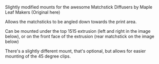 Slightly modified mounts for the awesome Matchstick Diffusers by Maple Leaf Makers
(Original here)

Allows the matchsticks to be angled down towards the print area.

Can be mounted under the top 1515 extrusion (left and right in the image below), or on the front face of the extrusion (rear matchstick on the image below)

There's a slightly different mount, that's optional, but allows for easier mounting of the 45 degree clips. 
